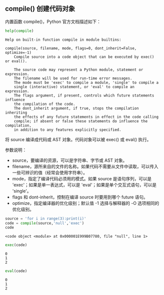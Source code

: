 ## compile() 创建代码对象

内置函数 compile()，Python 官方文档描述如下：


```python
help(compile)
```

    Help on built-in function compile in module builtins:
    
    compile(source, filename, mode, flags=0, dont_inherit=False, optimize=-1)
        Compile source into a code object that can be executed by exec() or eval().
        
        The source code may represent a Python module, statement or expression.
        The filename will be used for run-time error messages.
        The mode must be 'exec' to compile a module, 'single' to compile a
        single (interactive) statement, or 'eval' to compile an expression.
        The flags argument, if present, controls which future statements influence
        the compilation of the code.
        The dont_inherit argument, if true, stops the compilation inheriting
        the effects of any future statements in effect in the code calling
        compile; if absent or false these statements do influence the compilation,
        in addition to any features explicitly specified.
    
    

将 source 编译成代码或 AST 对象。代码对象可以被 exec() 或 eval() 执行。

参数说明：
- source，要编译的资源，可以是字符串、字节或 AST 对象。
- filename，源所来自的文件的名称。如果代码不需要从文件中读取，可以传入一些可辨识的值（经常会使用字符串）。
- mode，指定了编译代码必须用的模式。如果 source 是语句序列，可以是 'exec'；如果是单一表达式，可以是 'eval'；如果是单个交互式语句，可以是 'single'。
- flags	和 dont-inherit，控制在编译 source 时要用到哪个 future 语句。
- optimize，指定编译器的优化级别；默认值 -1 选择与解释器的 -O 选项相同的优化级别。


```python
source = 'for i in range(3):print(i)'
code = compile(source,'null','exec')
code
```




    <code object <module> at 0x000001E999B07780, file "null", line 1>




```python
exec(code)
```

    0
    1
    2
    


```python
eval(code)
```

    0
    1
    2
    
